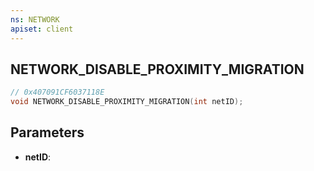 ```yaml
---
ns: NETWORK
apiset: client
---
```

## NETWORK_DISABLE_PROXIMITY_MIGRATION

```c
// 0x407091CF6037118E
void NETWORK_DISABLE_PROXIMITY_MIGRATION(int netID);
```


## Parameters
* **netID**: